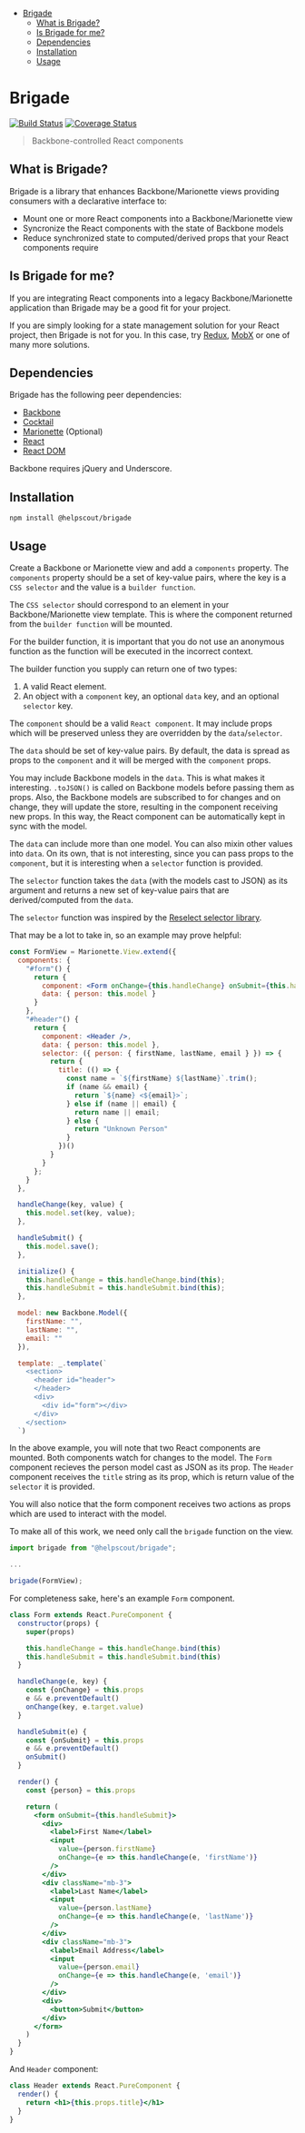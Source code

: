<!-- START doctoc generated TOC please keep comment here to allow auto update -->
<!-- DON'T EDIT THIS SECTION, INSTEAD RE-RUN doctoc TO UPDATE -->

- [Brigade](#brigade)
  - [What is Brigade?](#what-is-brigade)
  - [Is Brigade for me?](#is-brigade-for-me)
  - [Dependencies](#dependencies)
  - [Installation](#installation)
  - [Usage](#usage)

<!-- END doctoc generated TOC please keep comment here to allow auto update -->

# Brigade

[![Build Status](https://travis-ci.org/helpscout/brigade.svg?branch=master)](https://travis-ci.org/helpscout/brigade) [![Coverage Status](https://coveralls.io/repos/github/helpscout/brigade/badge.svg?branch=master)](https://coveralls.io/github/helpscout/brigade?branch=master)

> Backbone-controlled React components

## What is Brigade?

Brigade is a library that enhances Backbone/Marionette views providing
consumers with a declarative interface to:

- Mount one or more React components into a Backbone/Marionette view
- Syncronize the React components with the state of Backbone models
- Reduce synchronized state to computed/derived props that your React components require

## Is Brigade for me?

If you are integrating React components into a legacy Backbone/Marionette
application than Brigade may be a good fit for your project.

If you are simply looking for a state management solution for your React
project, then Brigade is not for you. In this case, try
[Redux](https://www.npmjs.com/package/redux),
[MobX](https://www.npmjs.com/package/mobx) or one of many more solutions.

## Dependencies

Brigade has the following peer dependencies:

- [Backbone](https://www.npmjs.com/package/backbone)
- [Cocktail](https://www.npmjs.com/package/backbone.cocktail)
- [Marionette](https://www.npmjs.com/package/backbone.marionette) (Optional)
- [React](https://www.npmjs.com/package/react)
- [React DOM](https://www.npmjs.com/package/react-dom)

Backbone requires jQuery and Underscore.

## Installation

```
npm install @helpscout/brigade
```

## Usage

Create a Backbone or Marionette view and add a `components` property. The
`components` property should be a set of key-value pairs, where the key is
a `CSS selector` and the value is a `builder function`.

The `CSS selector` should correspond to an element in your Backbone/Marionette
view template. This is where the component returned from the `builder function`
will be mounted.

For the builder function, it is important that you do not use an anonymous
function as the function will be executed in the incorrect context.

The builder function you supply can return one of two types:

1. A valid React element.
2. An object with a `component` key, an optional `data` key, and an
   optional `selector` key.

The `component` should be a valid `React component`. It may include props which
will be preserved unless they are overridden by the `data`/`selector`.

The `data` should be set of key-value pairs. By default, the data is spread as
props to the `component` and it will be merged with the `component` props.

You may include Backbone models in the `data`. This is what makes it interesting.
`.toJSON()` is called on Backbone models before passing them as props. Also,
the Backbone models are subscribed to for changes and on change, they will
update the store, resulting in the component receiving new props. In this way,
the React component can be automatically kept in sync with the model.

The `data` can include more than one model. You can also mixin other
values into `data`. On its own, that is not interesting, since you can pass
props to the `component`, but it is interesting when a `selector` function is
provided.

The `selector` function takes the `data` (with the models cast to JSON) as its
argument and returns a new set of key-value pairs that are derived/computed
from the `data`.

The `selector` function was inspired by the [Reselect selector library](https://github.com/reduxjs/reselect).

That may be a lot to take in, so an example may prove helpful:

```jsx
const FormView = Marionette.View.extend({
  components: {
    "#form"() {
      return {
        component: <Form onChange={this.handleChange} onSubmit={this.handleSubmit} />,
        data: { person: this.model }
      }
    },
    "#header"() {
      return {
        component: <Header />,
        data: { person: this.model },
        selector: ({ person: { firstName, lastName, email } }) => {
          return {
            title: (() => {
              const name = `${firstName} ${lastName}`.trim();
              if (name && email) {
                return `${name} <${email}>`;
              } else if (name || email) {
                return name || email;
              } else {
                return "Unknown Person"
              }
            })()
          }
        }
      };
    }
  },

  handleChange(key, value) {
    this.model.set(key, value);
  },

  handleSubmit() {
    this.model.save();
  },

  initialize() {
    this.handleChange = this.handleChange.bind(this);
    this.handleSubmit = this.handleSubmit.bind(this);
  },

  model: new Backbone.Model({
    firstName: "",
    lastName: "",
    email: ""
  }),

  template: _.template(`
    <section>
      <header id="header">
      </header>
      <div>
        <div id="form"></div>
      </div>
    </section>
  `)
```

In the above example, you will note that two React components are mounted.
Both components watch for changes to the model. The `Form` component recieves
the person model cast as JSON as its prop. The `Header` component receives the
`title` string as its prop, which is return value of the `selector` it is
provided.

You will also notice that the form component receives two actions as props
which are used to interact with the model.

To make all of this work, we need only call the `brigade` function on the
view.

```js
import brigade from "@helpscout/brigade";

...

brigade(FormView);
```

For completeness sake, here's an example `Form` component.

```jsx
class Form extends React.PureComponent {
  constructor(props) {
    super(props)

    this.handleChange = this.handleChange.bind(this)
    this.handleSubmit = this.handleSubmit.bind(this)
  }

  handleChange(e, key) {
    const {onChange} = this.props
    e && e.preventDefault()
    onChange(key, e.target.value)
  }

  handleSubmit(e) {
    const {onSubmit} = this.props
    e && e.preventDefault()
    onSubmit()
  }

  render() {
    const {person} = this.props

    return (
      <form onSubmit={this.handleSubmit}>
        <div>
          <label>First Name</label>
          <input
            value={person.firstName}
            onChange={e => this.handleChange(e, 'firstName')}
          />
        </div>
        <div className="mb-3">
          <label>Last Name</label>
          <input
            value={person.lastName}
            onChange={e => this.handleChange(e, 'lastName')}
          />
        </div>
        <div className="mb-3">
          <label>Email Address</label>
          <input
            value={person.email}
            onChange={e => this.handleChange(e, 'email')}
          />
        </div>
        <div>
          <button>Submit</button>
        </div>
      </form>
    )
  }
}
```

And `Header` component:

```jsx
class Header extends React.PureComponent {
  render() {
    return <h1>{this.props.title}</h1>
  }
}
```
